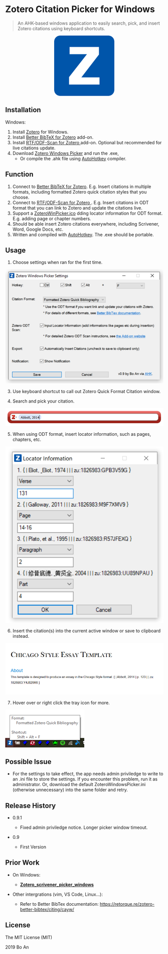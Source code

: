 # Zotero Citation Picker for Windows

> An AHK-based windows application to easily search, pick, and insert Zotero citations using keyboard shortcuts.

<div style="text-align:center"><img src="img/readme_icon.png" /></div>


## Installation

Windows: 

1. Install [Zotero](https://www.zotero.org/download/) for Windows.
2. Install [Better BibTeX for Zotero](https://retorque.re/zotero-better-bibtex/installation/) add-on.
3. Install [RTF/ODF-Scan for Zotero ](https://zotero-odf-scan.github.io/zotero-odf-scan/) add-on. Optional but recommended for live citations update.
4. Download [Zotero Windows Picker](https://github.com/boan-anbo/Zotero-Citation-Picker-for-Windows/releases) and run the .exe,
	* Or compile the .ahk file using [AutoHotkey](https://www.autohotkey.com/) compiler.

## Function

1. Connect to [Better BibTeX for Zotero](https://retorque.re/zotero-better-bibtex/installation/). E.g. Insert citations in multiple formats, including formatted Zotero quick citation styles that you choose.
2. Connect to [RTF/ODF-Scan for Zotero ](https://zotero-odf-scan.github.io/zotero-odf-scan/). E.g. Insert citations in ODT format that you can link to Zotero and update the citations live.
3. Support a [ZoteroWinPicker.ico](C:\Users\Bo\Dropbox\NEra\Script\ZoteroWindowsPickerSrc\ZoteroWinPicker.ico) dding locator information for ODT format. E.g. adding page or chapter numbers.
4. Should be able insert Zotero citations everywhere, including Scrivener, Word, Google Docs, etc.
5. Written and compiled with [AutoHotkey](https://www.autohotkey.com/). The .exe should be portable.

## Usage

1. Choose settings when ran for the first time.

![](img/settings.png)

3. Use keyboard shortcut to call out Zotero Quick Format Citation window.

4. Search and pick your citation.

![](img/look_up.png)

5. When using ODT format, insert locator information, such as pages, chapters, etc.

![](img/locator_info.png)

6. Insert the citation(s) into the current active window or save to clipboard instead.

![](img/insert_odt.png)

7. Hover over or right click the tray icon for more.

![](img/tray_icon.png)

## Possible Issue

* For the settings to take effect, the app needs admin priviledge to write to an .ini file to store the settings. If you encounter this problem, run it as administrator. Or, download the default ZoteroWindowsPicker.ini (otherwise unnecessary) into the same folder and retry. 

## Release History

* 0.9.1
    * Fixed admin priviledge notice. Longer picker window timeout.

* 0.9
    * First Version

## Prior Work

* On Windows:
	* **[Zotero_scrivener_picker_windows](https://github.com/AmomentOfMusic/Zotero_scrivener_picker_windows)**

* Other intergrations (vim, VS Code, Linux...):
	* Refer to Better BibTex documentation: https://retorque.re/zotero-better-bibtex/citing/cayw/

## License

The MIT License (MIT)

2019 Bo An
